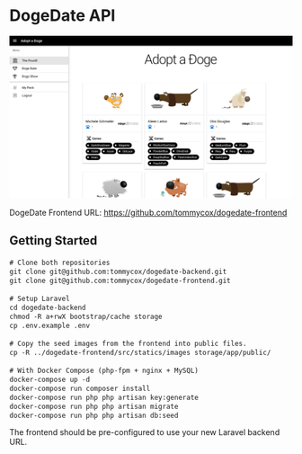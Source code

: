 # DogeDate API

![Main](dogedate.png)

DogeDate Frontend URL: https://github.com/tommycox/dogedate-frontend

## Getting Started

```shell
# Clone both repositories
git clone git@github.com:tommycox/dogedate-backend.git
git clone git@github.com:tommycox/dogedate-frontend.git

# Setup Laravel
cd dogedate-backend
chmod -R a+rwX bootstrap/cache storage
cp .env.example .env

# Copy the seed images from the frontend into public files.
cp -R ../dogedate-frontend/src/statics/images storage/app/public/

# With Docker Compose (php-fpm + nginx + MySQL)
docker-compose up -d
docker-compose run composer install
docker-compose run php php artisan key:generate
docker-compose run php php artisan migrate
docker-compose run php php artisan db:seed
```

The frontend should be pre-configured to use your new Laravel backend URL.

